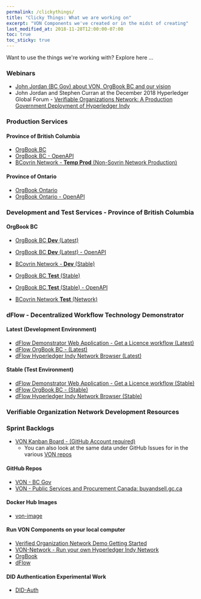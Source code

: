```yaml
---
permalink: /clickythings/
title: "Clicky Things: What we are working on"
excerpt: "VON Components we've created or in the midst of creating"
last_modified_at: 2018-11-28T12:00:00-07:00
toc: true
toc_sticky: true
---
```


Want to use the things we're working with?  Explore here ...

### Webinars
* [John Jordan (BC Gov) about VON, OrgBook BC and our vision](https://bc-von.s3.amazonaws.com/2018-06-VON-Webinar-for-Sovrin-Indy-Community.mp4)
* John Jordan and Stephen Curran at the December 2018 Hyperledger Global Forum - [Verifiable Organizations Network: A Production Government Deployment of Hyperledger Indy](https://www.youtube.com/watch?v=g19VNv3DAd0)

### Production Services

#### Province of British Columbia
* [OrgBook BC](https://orgbook.gov.bc.ca)
* [OrgBook BC - OpenAPI](https://www.orgbook.gov.bc.ca/api/)
* [BCovrin Network - **Temp Prod** (Non-Sovrin Network Production)](http://159.203.24.151/)

#### Province of Ontario
* [OrgBook Ontario](https://www.von.gov.on.ca)
* [OrgBook Ontario - OpenAPI](https://www.von.gov.on.ca/api/)

### Development and Test Services - Province of British Columbia

#### OrgBook BC
* [OrgBook BC **Dev** (Latest)](https://dev.orgbook.gov.bc.ca/)
* [OrgBook BC **Dev** (Latest) - OpenAPI](https://dev.orgbook.gov.bc.ca/api/)
* [BCovrin Network - **Dev** (Stable)](http://159.89.115.24)

* [OrgBook BC **Test** (Stable)](https://test.orgbook.gov.bc.ca/)
* [OrgBook BC **Test** (Stable) - OpenAPI](https://test.orgbook.gov.bc.ca/api/)
* [BCovrin Network **Test** (Network)](http://138.197.138.255/)

### dFlow - Decentralized Workflow Technology Demonstrator 

#### Latest (Development Environment)
* [dFlow Demonstrator Web Application - Get a Licence workflow (Latest)](https://dev-dflow.orgbook.gov.bc.ca)
* [dFlow OrgBook BC - (Latest)](https://dev-demo.orgbook.gov.bc.ca)
* [dFlow Hyperledger Indy Network Browser (Latest)](http://159.203.21.90/)

#### Stable (Test Environment)
* [dFlow Demonstrator Web Application - Get a Licence workflow (Stable)](https://dflow.orgbook.gov.bc.ca)
* [dFlow OrgBook BC - (Stable)](https://demo.orgbook.gov.bc.ca)
* [dFlow Hyperledger Indy Network Browser (Stable)](http://138.197.161.221/)

### Verifiable Organization Network Development Resources

### Sprint Backlogs
* [VON Kanban Board - (GitHub Account required)](https://app.zenhub.com/workspace/o/bcgov/von/boards)
    * You can also look at the same data under GitHub Issues for in the various [VON repos](https://github.com/topics/verifiable-organizations-network)


#### GitHub Repos
* [VON - BC Gov](https://github.com/topics/verifiable-organizations-network)
* [VON - Public Services and Procurement Canada: buyandsell.gc.ca](https://github.com/PSPC-SPAC-buyandsell)

#### Docker Hub Images
* [von-image](https://hub.docker.com/r/bcgovimages/von-image/)

#### Run VON Components on your local computer
* [Verified Organization Network Demo Getting Started](https://github.com/bcgov/TheOrgBook/blob/master/docker/README.md#running-a-complete-provisional-von-network)
* [VON-Network - Run your own Hyperledger Indy Network](https://github.com/bcgov/von-network)
* [OrgBook](https://github.com/bcgov/TheOrgBook)
* [dFlow](https://github.com/bcgov/permitify)

#### DID Authentication Experimental Work
* [DID-Auth](https://github.com/topics/did-auth)
